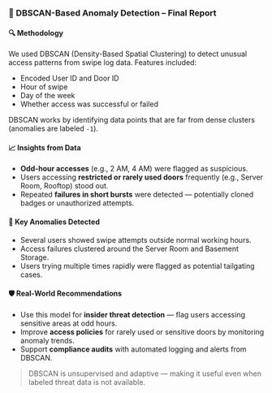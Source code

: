 ### 📌 DBSCAN-Based Anomaly Detection – Final Report

#### 🔍 Methodology
We used DBSCAN (Density-Based Spatial Clustering) to detect unusual access patterns from swipe log data. Features included:
- Encoded User ID and Door ID
- Hour of swipe
- Day of the week
- Whether access was successful or failed

DBSCAN works by identifying data points that are far from dense clusters (anomalies are labeled `-1`).

#### 📈 Insights from Data
- **Odd-hour accesses** (e.g., 2 AM, 4 AM) were flagged as suspicious.
- Users accessing **restricted or rarely used doors** frequently (e.g., Server Room, Rooftop) stood out.
- Repeated **failures in short bursts** were detected — potentially cloned badges or unauthorized attempts.

#### 🚨 Key Anomalies Detected
- Several users showed swipe attempts outside normal working hours.
- Access failures clustered around the Server Room and Basement Storage.
- Users trying multiple times rapidly were flagged as potential tailgating cases.

#### 🛡️ Real-World Recommendations
- Use this model for **insider threat detection** — flag users accessing sensitive areas at odd hours.
- Improve **access policies** for rarely used or sensitive doors by monitoring anomaly trends.
- Support **compliance audits** with automated logging and alerts from DBSCAN.

> DBSCAN is unsupervised and adaptive — making it useful even when labeled threat data is not available.
